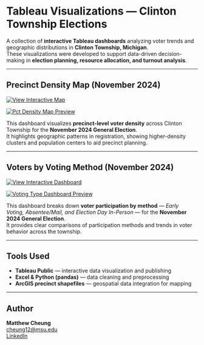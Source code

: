 # Tableau Visualizations — Clinton Township Elections

A collection of **interactive Tableau dashboards** analyzing voter trends and geographic distributions in **Clinton Township, Michigan**.  
These visualizations were developed to support data-driven decision-making in **election planning, resource allocation, and turnout analysis**.

---

## Precinct Density Map (November 2024)

[![View Interactive Map](https://img.shields.io/badge/View_Interactive-Dashboard-blue?style=for-the-badge&logo=tableau)](https://public.tableau.com/app/profile/matthew.cheung6482/viz/ClintonTownshipPctDensity-November2024/Sheet2)

[![Pct Density Map Preview](https://raw.githubusercontent.com/cheung121/analytics-portfolio/main/projects/tableau-visualizations/images/ct_pct_density_preview.png)](https://public.tableau.com/app/profile/matthew.cheung6482/viz/ClintonTownshipPctDensity-November2024/Sheet2)

This dashboard visualizes **precinct-level voter density** across Clinton Township for the **November 2024 General Election**.  
It highlights geographic patterns in registration, showing higher-density clusters and population centers to aid precinct planning.

---

## Voters by Voting Method (November 2024)

[![View Interactive Dashboard](https://img.shields.io/badge/View_Interactive-Dashboard-blue?style=for-the-badge&logo=tableau)](https://public.tableau.com/app/profile/matthew.cheung6482/viz/ofVotersbyVotingType-November2024/Dashboard2)

[![Voting Type Dashboard Preview](https://raw.githubusercontent.com/cheung121/analytics-portfolio/main/projects/tableau-visualizations/images/voters_by_type_preview.png)](https://public.tableau.com/app/profile/matthew.cheung6482/viz/ofVotersbyVotingType-November2024/Dashboard2)

This dashboard breaks down **voter participation by method** — *Early Voting, Absentee/Mail, and Election Day In-Person* — for the **November 2024 General Election**.  
It provides clear comparisons of participation methods and trends in voter behavior across the township.

---

## Tools Used

- **Tableau Public** — interactive data visualization and publishing  
- **Excel & Python (pandas)** — data cleaning and preprocessing  
- **ArcGIS precinct shapefiles** — geospatial data integration for mapping  

---

## Author

**Matthew Cheung**  
[cheung12@msu.edu](mailto:cheung12@msu.edu)  
[LinkedIn](https://www.linkedin.com/in/cheung-matthew/)
